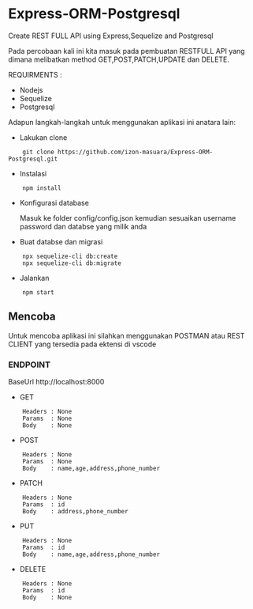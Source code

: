 # Express-ORM-Postgresql
Create REST FULL API using Express,Sequelize and Postgresql 

Pada percobaan kali ini kita masuk pada pembuatan RESTFULL API yang dimana melibatkan method GET,POST,PATCH,UPDATE dan DELETE.

REQUIRMENTS :

+ Nodejs
+ Sequelize
+ Postgresql

Adapun langkah-langkah untuk menggunakan aplikasi ini anatara lain:

+ Lakukan clone
```
    git clone https://github.com/izon-masuara/Express-ORM-Postgresql.git
```
+ Instalasi
```
    npm install
```
+ Konfigurasi database

    Masuk ke folder config/config.json kemudian sesuaikan username password dan databse yang milik anda

+ Buat databse dan migrasi
```
    npx sequelize-cli db:create
    npx sequelize-cli db:migrate
```
+ Jalankan
```
    npm start
```

## Mencoba

Untuk mencoba aplikasi ini silahkan menggunakan POSTMAN atau REST CLIENT yang tersedia pada ektensi di vscode

### ENDPOINT

BaseUrl http://localhost:8000

+ GET
``` 
    Headers : None
    Params  : None
    Body    : None
```
+ POST
```
    Headers : None
    Params  : None
    Body    : name,age,address,phone_number
```
+ PATCH
```
    Headers : None
    Params  : id
    Body    : address,phone_number
```

+ PUT
```
    Headers : None
    Params  : id
    Body    : name,age,address,phone_number
```

+ DELETE
```
    Headers : None
    Params  : id
    Body    : None
```